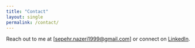 ```yaml
---
title: "Contact"
layout: single
permalink: /contact/
---
```

Reach out to me at [sepehr.nazeri1999@gmail.com] or connect on [LinkedIn](https://www.linkedin.com/in/sepehr-nazeri/).

